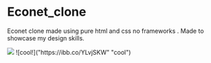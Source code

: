 # Econet_clone
Econet clone made using pure html and css no frameworks . Made to showcase my design skills.

<img src="https://ibb.co/YLvjSKW">
![cool!]("https://ibb.co/YLvjSKW" "cool")
